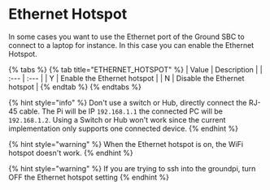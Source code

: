 # Ethernet Hotspot

In some cases you want to use the Ethernet port of the Ground SBC to connect to a laptop for instance. In this case you can enable the Ethernet Hotspot.

{% tabs %}
{% tab title="ETHERNET\_HOTSPOT" %}
| Value | Description |
| :--- | :--- |
| Y | Enable the Ethernet hotspot |
| N | Disable the Ethernet hotspot |
{% endtab %}
{% endtabs %}

{% hint style="info" %}
Don't use a switch or Hub, directly connect the RJ-45 cable. The Pi will be IP `192.168.1.1` the connected PC will be `192.168.1.2`. Using a Switch or Hub won't work since the current implementation only supports one connected device.
{% endhint %}

{% hint style="warning" %}
When the Ethernet hotspot is on, the WiFi hotspot doesn't work.
{% endhint %}

{% hint style="warning" %}
If you are trying to ssh into the groundpi, turn OFF the Ethernet hotspot setting
{% endhint %}



